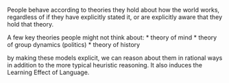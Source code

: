 <!DOCTYPE html>
<html lang="en">
<head>
    <meta charset="UTF-8">
    <title>Theory</title>
</head>
<body>
<div .page-content>
<p>People behave according to theories they hold about how the world works, regardless of if they have explicitly stated it,
or are explicitly aware that they hold that theory.</p>
<p>A few key theories people might not think about:
* theory of mind
* theory of group dynamics (politics)
* theory of history</p>
<p>by making these models explicit, we can reason about them in rational ways in addition to
the more typical heuristic reasoning. It also induces the Learning Effect of Language.</p></div>

</body>
</html>